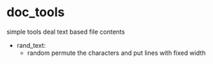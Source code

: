 # doc_tools

simple tools deal text based file contents


- rand_text:
  - random permute the characters and put lines with fixed width
